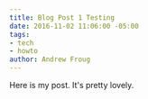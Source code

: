 ```yaml
---
title: Blog Post 1 Testing
date: 2016-11-02 11:06:00 -05:00
tags:
- tech
- howto
author: Andrew Froug
---
```


Here is my post. It's pretty lovely.